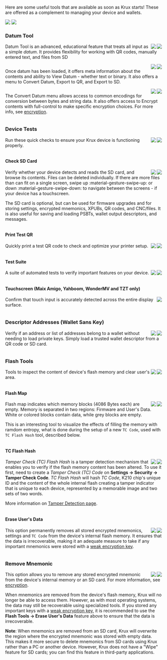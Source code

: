 Here are some useful tools that are available as soon as Krux starts! These are offered as a complement to managing your device and wallets.

<img src="../../../img/maixpy_amigo/tools-options-300.png" class="amigo">
<img src="../../../img/maixpy_m5stickv/tools-options-250.png" class="m5stickv">

### Datum Tool
<img src="../../../img/maixpy_m5stickv/tools-datum-tool-load-250.png" align="right" class="m5stickv">
<img src="../../../img/maixpy_amigo/tools-datum-tool-load-300.png" align="right" class="amigo">

Datum Tool is an advanced, educational feature that treats all input as a simple *datum*. It provides flexibility for working with QR codes, manually entered text, and files from SD

<div style="clear: both"></div>

<img src="../../../img/maixpy_m5stickv/tools-datum-tool-loaded-250.png" align="right" class="m5stickv">
<img src="../../../img/maixpy_amigo/tools-datum-tool-loaded-300.png" align="right" class="amigo">

Once datum has been loaded, it offers meta information about the contents and ability to View Datum - whether text or binary. It also offers a menu to Convert Datum, Export to QR, and Export to SD.

<div style="clear: both"></div>

<img src="../../../img/maixpy_m5stickv/tools-datum-tool-convert-250.png" align="right" class="m5stickv">
<img src="../../../img/maixpy_amigo/tools-datum-tool-convert-300.png" align="right" class="amigo">

The Convert Datum menu allows access to common encodings for conversion between bytes and string data. It also offers access to Encrypt contents with full-control to make specific encryption choices. For more info, see [encryption](./encryption/encryption.md).

<div style="clear: both"></div>

### Device Tests
<img src="../../../img/maixpy_m5stickv/device-tests-options-250.png" align="right" class="m5stickv">
<img src="../../../img/maixpy_amigo/device-tests-options-300.png" align="right" class="amigo">

Run these quick checks to ensure your Krux device is functioning properly.

<div style="clear: both"></div>

#### Check SD Card
<img src="../../../img/maixpy_m5stickv/check-sd-card-250.png" align="right" class="m5stickv">
<img src="../../../img/maixpy_amigo/check-sd-card-300.png" align="right" class="amigo">

Verify whether your device detects and reads the SD card, and browse its contents. Files can be deleted individually. If there are more files than can fit on a single screen, swipe up :material-gesture-swipe-up: or down :material-gesture-swipe-down: to navigate between the screens - if your device has a touchscreen.

The SD card is optional, but can be used for firmware upgrades and for storing settings, encrypted mnemonics, XPUBs, QR codes, and CNC/files. It is also useful for saving and loading PSBTs, wallet output descriptors, and messages.

<div style="clear: both"></div>

#### Print Test QR
<img src="../../../img/maixpy_m5stickv/print-test-qr-250.png" align="right" class="m5stickv">
<img src="../../../img/maixpy_amigo/print-test-qr-300.png" align="right" class="amigo">

Quickly print a test QR code to check and optimize your printer setup.

<div style="clear: both"></div>

#### Test Suite
<img src="../../../img/maixpy_m5stickv/device-tests-test-suite-250.png" align="right" class="m5stickv">
<img src="../../../img/maixpy_amigo/device-tests-test-suite-300.png" align="right" class="amigo">

A suite of automated tests to verify important features on your device.

<div style="clear: both"></div>

#### Touchscreen (Maix Amigo, Yahboom, WonderMV and TZT only)
<img src="../../../img/maixpy_amigo/touch-test-300.png" align="right" class="amigo">

Confirm that touch input is accurately detected across the entire display surface.

<div style="clear: both"></div>

### Descriptor Addresses (Wallet Sans Key)
<img src="../../../img/maixpy_m5stickv/descriptor-addresses-250.png" align="right" class="m5stickv">
<img src="../../../img/maixpy_amigo/descriptor-addresses-300.png" align="right" class="amigo">

Verify if an address or list of addresses belong to a wallet without needing to load private keys. Simply load a trusted wallet descriptor from a QR code or SD card.

<div style="clear: both"></div>

### Flash Tools
<img src="../../../img/maixpy_m5stickv/flash-tools-250.png" align="right" class="m5stickv">
<img src="../../../img/maixpy_amigo/flash-tools-300.png" align="right" class="amigo">

Tools to inspect the content of device's flash memory and clear user's area.

<div style="clear: both"></div>

#### Flash Map
<img src="../../../img/maixpy_m5stickv/flash-map-250.png" align="right" class="m5stickv">
<img src="../../../img/maixpy_amigo/flash-map-300.png" align="right" class="amigo">

Flash map indicates which memory blocks (4086 Bytes each) are empty. Memory is separated in two regions: Firmware and User's Data. White or colored blocks contain data, while grey blocks are empty.

This is an interesting tool to visualize the effects of filling the memory with ramdom entropy, what is done during the setup of a new `TC Code`, used with `TC Flash Hash` tool, described below.

<div style="clear: both"></div>

#### TC Flash Hash
<img src="../../../img/maixpy_m5stickv/tc-flash-hash-250.png" align="right" class="m5stickv">
<img src="../../../img/maixpy_amigo/tc-flash-hash-300.png" align="right" class="amigo">

*Tamper Check (TC) Flash Hash* is a tamper detection mechanism that enables you to verify if the flash memory content has been altered. To use it first, need to create a *Tamper Check (TC) Code* on **Settings -> Security -> Tamper Check Code**.
*TC Flash Hash* will hash *TC Code*, K210 chip's unique ID and the content of the whole internal flash creating a tamper indicator that is unique to each device, represented by a memorable image and two sets of two words.

More information on [Tamper Detection page](tamper-detection.md).

<div style="clear: both"></div>

#### Erase User's Data
<img src="../../../img/maixpy_m5stickv/erase-data-250.png" align="right" class="m5stickv">
<img src="../../../img/maixpy_amigo/erase-data-300.png" align="right" class="amigo">

This option permanently removes all stored encrypted mnemonics, settings and `TC Code` from the device's internal flash memory. It ensures that the data is irrecoverable, making it an adequate measure to take if any important mnemonics were stored with a [weak encryption key](https://www.hivesystems.com/blog/are-your-passwords-in-the-green).

<div style="clear: both"></div>

### Remove Mnemonic
<img src="../../../img/maixpy_m5stickv/load-mnemonic-storage-options-250.png" align="right" class="m5stickv">
<img src="../../../img/maixpy_amigo/load-mnemonic-storage-options-300.png" align="right" class="amigo">

This option allows you to remove any stored encrypted mnemonic from the device's internal memory or an SD card. For more information, see [encryption](./encryption/encryption.md).

When mnemonics are removed from the device's flash memory, Krux will no longer be able to access them. However, as with most operating systems, the data may still be recoverable using specialized tools. If you stored any important keys with a [weak encryption key](https://www.hivesystems.com/blog/are-your-passwords-in-the-green), it is recommended to use the **Flash Tools -> Erase User's Data** feature above to ensure that the data is irrecoverable.

**Note**: When mnemonics are removed from an SD card, Krux will overwrite the region where the encrypted mnemonic was stored with empty data. This makes it more secure to delete mnemonics from SD cards using Krux rather than a PC or another device. However, Krux does not have a "Wipe" feature for SD cards; you can find this feature in third-party applications.

<div style="clear: both"></div>
